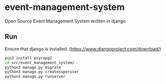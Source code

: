 # event-management-system
Open Source Event Management System written in django

## Run
Ensure that django is installed. (https://www.djangoproject.com/download/)
```bash
pip3 install psycopg2
cd src/event_management_system/
python3 manage.py migrate
python3 manage.py createsuperuser
python3 manage.py runserver
```
